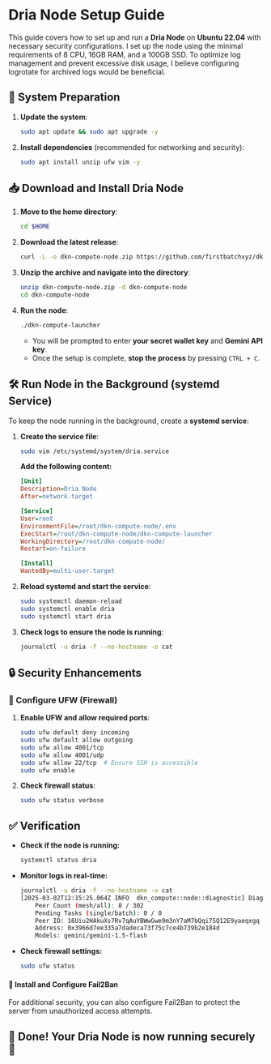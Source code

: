 # Dria Node Setup Guide

This guide covers how to set up and run a **Dria Node** on **Ubuntu 22.04** with necessary security configurations.
I set up the node using the minimal requirements of 8 CPU, 16GB RAM, and a 100GB SSD. To optimize log management and prevent excessive disk usage, I believe configuring logrotate for archived logs would be beneficial.

## 🚀 System Preparation

1. **Update the system**:
   ```bash
   sudo apt update && sudo apt upgrade -y
   ```

2. **Install dependencies** (recommended for networking and security):
   ```bash
   sudo apt install unzip ufw vim -y
   ```

## 📥 Download and Install Dria Node

1. **Move to the home directory**:
   ```bash
   cd $HOME
   ```

2. **Download the latest release**:
   ```bash
   curl -L -o dkn-compute-node.zip https://github.com/firstbatchxyz/dkn-compute-launcher/releases/latest/download/dkn-compute-launcher-linux-amd64.zip
   ```

3. **Unzip the archive and navigate into the directory**:
   ```bash
   unzip dkn-compute-node.zip -d dkn-compute-node
   cd dkn-compute-node
   ```

4. **Run the node**:
   ```bash
   ./dkn-compute-launcher
   ```
   - You will be prompted to enter **your secret wallet key** and **Gemini API key**.
   - Once the setup is complete, **stop the process** by pressing `CTRL + C`.

## 🛠️ Run Node in the Background (systemd Service)

To keep the node running in the background, create a **systemd service**:

1. **Create the service file**:
   ```bash
   sudo vim /etc/systemd/system/dria.service
   ```
   **Add the following content:**
   ```ini
   [Unit]
   Description=Dria Node
   After=network.target

   [Service]
   User=root
   EnvironmentFile=/root/dkn-compute-node/.env
   ExecStart=/root/dkn-compute-node/dkn-compute-launcher
   WorkingDirectory=/root/dkn-compute-node/
   Restart=on-failure

   [Install]
   WantedBy=multi-user.target
   ```

2. **Reload systemd and start the service**:
   ```bash
   sudo systemctl daemon-reload
   sudo systemctl enable dria
   sudo systemctl start dria
   ```

3. **Check logs to ensure the node is running**:
   ```bash
   journalctl -u dria -f --no-hostname -o cat
   ```

## 🔒 Security Enhancements

### 📌 Configure UFW (Firewall)
1. **Enable UFW and allow required ports**:
   ```bash
   sudo ufw default deny incoming
   sudo ufw default allow outgoing
   sudo ufw allow 4001/tcp
   sudo ufw allow 4001/udp
   sudo ufw allow 22/tcp  # Ensure SSH is accessible
   sudo ufw enable
   ```
2. **Check firewall status**:
   ```bash
   sudo ufw status verbose
   ```

## ✅ Verification
- **Check if the node is running:**
  ```bash
  systemctl status dria
  ```
- **Monitor logs in real-time:**
  ```bash
  journalctl -u dria -f --no-hostname -o cat
  [2025-03-02T12:15:25.064Z INFO  dkn_compute::node::diagnostic] Diagnostics (v0.3.7):
      Peer Count (mesh/all): 8 / 302
      Pending Tasks (single/batch): 0 / 0
      Peer ID: 16Uiu2HAkuXs7Rv7qAuYBWwGwe9m3nY7aM7bQqi7SQ12E9yaeqxgq
      Address: 0x3966d7ee335a7dadeca73f75c7ce4b739b2e184d
      Models: gemini/gemini-1.5-flash
  ```
- **Check firewall settings:**
  ```bash
  sudo ufw status
  ```
#### 🚨 Install and Configure Fail2Ban
For additional security, you can also configure Fail2Ban to protect the server from unauthorized access attempts.

## 🎯 Done! Your Dria Node is now running securely 🚀
